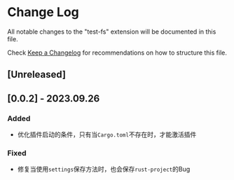 # Change Log

All notable changes to the "test-fs" extension will be documented in this file.

Check [Keep a Changelog](http://keepachangelog.com/) for recommendations on how to structure this file.

## [Unreleased]

## [0.0.2] - 2023.09.26

### Added

- 优化插件启动的条件，只有当`Cargo.toml`不存在时，才能激活插件

### Fixed

- 修复当使用`settings`保存方法时，也会保存`rust-project`的Bug 